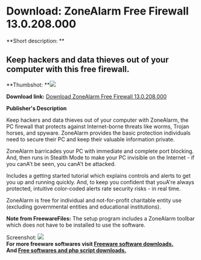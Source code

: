 # Download: ZoneAlarm Free Firewall 13.0.208.000

**Short description: **

## Keep hackers and data thieves out of your computer with this free firewall.

  
**Thumbshot: **![](http://www.freewarefiles.com/screenshot/zonealarm_md.jpg)   
  
**Download link:** [Download ZoneAlarm Free Firewall 13.0.208.000](http://freesoftwares.boysofts.com/ZoneAlarm_program_2930.html)  
  

**Publisher's Description**  
  

Keep hackers and data thieves out of your computer with ZoneAlarm, the PC
firewall that protects against Internet-borne threats like worms, Trojan
horses, and spyware. ZoneAlarm provides the basic protection individuals need
to secure their PC and keep their valuable information private.

ZoneAlarm barricades your PC with immediate and complete port blocking. And,
then runs in Stealth Mode to make your PC invisible on the Internet - if you
canA't be seen, you canA't be attacked.

Includes a getting started tutorial which explains controls and alerts to get
you up and running quickly. And, to keep you confident that youA're always
protected, intuitive color-coded alerts rate security risks - in real time.

ZoneAlarm is free for individual and not-for-profit charitable entity use
(excluding governmental entities and educational institutions).

**Note from FreewareFiles:** The setup program includes a ZoneAlarm toolbar which does not have to be installed to use the software.

  
  
Screenshot: ![](http://www.freewarefiles.com/screenshot/zonealarm.jpg)  
**For more freeware softwares visit [Freeware software downloads.](http://freesoftwares.boysofts.com/)**   
**And [Free softwares and php script downloads.](http://www.boysofts.com/)**

